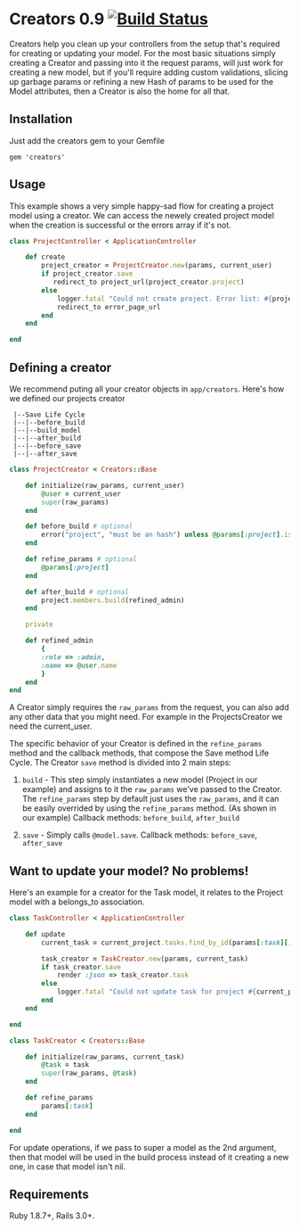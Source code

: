 # Creators 0.9  [![Build Status](https://secure.travis-ci.org/TheGiftsProject/Creators.png)](http://travis-ci.org/TheGiftsProject/Creators)

Creators help you clean up your controllers from the setup that's required for creating or updating your model.
For the most basic situations simply creating a Creator and passing into it the request params, will just work for
creating a new model, but if you'll require adding custom validations, slicing up garbage params or refining a new
Hash of params to be used for the Model attributes, then a Creator is also the home for all that.

## Installation

Just add the creators gem to your Gemfile

`gem 'creators'`

## Usage

This example shows a very simple happy-sad flow for creating a project model using a creator.
We can access the newely created project model when the creation is successful or the errors array if it's not.

```ruby
class ProjectController < ApplicationController

    def create
        project_creator = ProjectCreator.new(params, current_user)
        if project_creator.save
           redirect_to project_url(project_creator.project)
        else
            logger.fatal "Could not create project. Error list: #{project_creator.errors.join(", "}")
            redirect_to error_page_url
        end
    end

end
```

## Defining a creator

We recommend puting all your creator objects in `app/creators`.
Here's how we defined our projects creator

```
 |--Save Life Cycle
 |--|--before_build
 |--|--build_model
 |--|--after_build
 |--|--before_save
 |--|--after_save
```
 


```ruby
class ProjectCreator < Creators::Base

    def initialize(raw_params, current_user)
        @user = current_user
        super(raw_params)
    end

    def before_build # optional
        error("project", "must be an hash") unless @params[:project].is_a? Hash
    end

    def refine_params # optional
        @params[:project]
    end

    def after_build # optional
        project.members.build(refined_admin)
    end

    private

    def refined_admin
        {
        :role => :admin,
        :name => @user.name
        }
    end
end
```

A Creator simply requires the `raw_params` from the request, 
you can also add any other data that you might need. 
For example in the ProjectsCreator we need the current_user.

The specific behavior of your Creator is defined in the `refine_params` method and the callback methods, that compose
the Save method Life Cycle. The Creator `save` method is divided into 2 main steps:

1) `build` - This step simply instantiates a new model (Project in our example) and assigns to it the `raw_params` we've
passed to the Creator. The `refine_params` step by default just uses the `raw_params`, and it can be easily overrided by
using the `refine_params` method. (As shown in our example)
Callback methods: `before_build`, `after_build`

2) `save` - Simply calls `@model.save`.
Callback methods: `before_save`, `after_save`

## Want to update your model? No problems!

Here's an example for a creator for the Task model, it relates to the Project model with a belongs_to association.

```ruby
class TaskController < ApplicationController

    def update
        current_task = current_project.tasks.find_by_id(params[:task][:id])

        task_creator = TaskCreator.new(params, current_task)
        if task_creator.save
            render :json => task_creator.task
        else
            logger.fatal "Could not update task for project #{current_project.id}. Error list: #{task_creator.errors.join(", "}")
        end
    end

end

class TaskCreator < Creators::Base

    def initialize(raw_params, current_task)
        @task = task
        super(raw_params, @task)
    end

    def refine_params
        params[:task]
    end

end
```

For update operations, if we pass to super a model as the 2nd argument, then that model will be used
in the build process instead of it creating a new one, in case that model isn't nil.


## Requirements

Ruby 1.8.7+, Rails 3.0+.